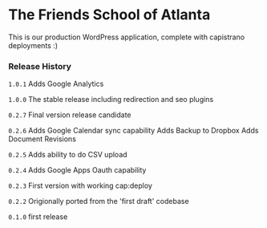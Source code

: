 # The Friends School of Atlanta

This is our production WordPress application, complete with capistrano deployments :)

### Release History

```1.0.1```
Adds Google Analytics

```1.0.0```
The stable release including redirection and seo plugins

```0.2.7```
Final version release candidate

```0.2.6```
Adds Google Calendar sync capability
Adds Backup to Dropbox
Adds Document Revisions

```0.2.5```
Adds ability to do CSV upload

```0.2.4```
Adds Google Apps Oauth capability

```0.2.3```
First version with working cap:deploy

```0.2.2```
Origionally ported from the 'first draft' codebase

```0.1.0```
first release
